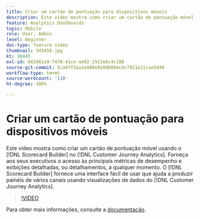 ```yaml
---
title: Criar um cartão de pontuação para dispositivos móveis
description: Este vídeo mostra como criar um cartão de pontuação móvel usando o Construtor de cartões de pontuação no Customer Journey Analytics. Forneça aos seus executivos o acesso às principais métricas de desempenho e exibições detalhadas, ou detalhamentos, a qualquer momento. O Construtor de cartões de pontuação fornece uma interface fácil de usar que ajuda a produzir painéis de vários canais usando visualizações de dados do Customer Journey Analytics.
feature: Analytics Dashboards
topic: Mobile
role: User, Admin
level: Beginner
doc-type: feature video
thumbnail: 343458.jpg
kt: 10445
exl-id: 602061a9-7470-41ce-ae92-2913e6c4c188
source-git-commit: 5ca07f3aa1e080e9288b094c4c7921e11cae5d40
workflow-type: tm+mt
source-wordcount: '110'
ht-degree: 100%

---
```


# Criar um cartão de pontuação para dispositivos móveis

Este vídeo mostra como criar um cartão de pontuação móvel usando o [!DNL Scorecard Builder] no [!DNL Customer Journey Analytics]. Forneça aos seus executivos o acesso às principais métricas de desempenho e exibições detalhadas, ou detalhamentos, a qualquer momento. O [!DNL Scorecard Builder] fornece uma interface fácil de usar que ajuda a produzir painéis de vários canais usando visualizações de dados do [!DNL Customer Journey Analytics].

>[!VIDEO](https://video.tv.adobe.com/v/343458/?quality=12&learn=on)

Para obter mais informações, consulte a [documentação](https://experienceleague.adobe.com/docs/analytics-platform/using/cja-dashboards/create-scorecard.html?lang=pt-BR).